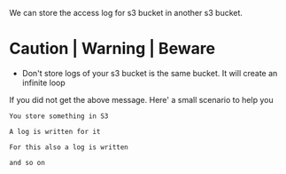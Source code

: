 We can store the access log for s3 bucket in another s3 bucket.

# Caution | Warning | Beware
- Don't store logs of your s3 bucket is the same bucket. It will create an infinite loop

If you did not get the above message. Here' a small scenario to help you
```
You store something in S3

A log is written for it

For this also a log is written

and so on
```
